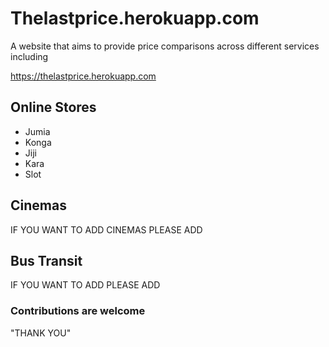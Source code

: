 # Thelastprice.herokuapp.com
A website that aims to provide price comparisons across different services including

https://thelastprice.herokuapp.com

## Online Stores
* Jumia
* Konga
* Jiji
* Kara
* Slot

## Cinemas
IF YOU WANT TO ADD CINEMAS PLEASE ADD


## Bus Transit
IF YOU WANT TO ADD PLEASE ADD

### Contributions are welcome

"THANK YOU"
